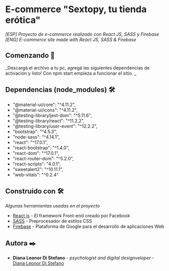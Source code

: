 # E-commerce "Sextopy, tu tienda erótica"

_[ESP] Proyecto de e-commerce realizado con React JS, SASS y Firebase_
_[ENG] E-commerce site made with React JS, SASS & Firebase_

## Comenzando 🚀


_Descargá el archivo a tu pc, agregá las siguientes dependencias de activación y listo! Con npm start empieza a funcionar el sitio. _
## Dependencias (node_modules) 🛠️

* "@material-ui/core": "^4.11.2",
* "@material-ui/icons": "^4.11.2",
* "@testing-library/jest-dom": "^5.11.6",
* "@testing-library/react": "^11.2.2",
* "@testing-library/user-event": "^12.2.2",
* "bootstrap": "^4.5.3",
* "node-sass": "^4.14.1",
* "react": "^17.0.1",
* "react-bootstrap": "^1.4.0",
* "react-dom": "^17.0.1",
* "react-router-dom": "^5.2.0",
* "react-scripts": "4.0.1",
* "sweetalert2": "^10.11.1",
* "web-vitals": "^0.2.4" 



## Construido con 🛠️

_Algunas herramientas usadas en el proyecto_

* [React js](https://es.reactjs.org/) - El framework Front-end creado por Facebook
* [SASS](https://sass-lang.com/) - Preprocesador de estilos CSS
* [Firebase](https://firebase.google.com/) - Plataforma de Google para el desarrollo de aplicaciones Web

## Autora ✒️

* **Diana Leonor Di Stefano** - *psychologist and digital designveloper* - [Diana Leonor Di Stefano](https://www.linkedin.com/in/dianaledist/)
